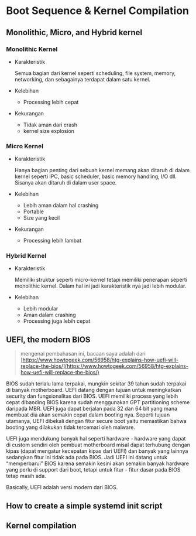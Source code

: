 # Boot Sequence & Kernel Compilation
## Monolithic, Micro, and Hybrid kernel
### Monolithic Kernel
- Karakteristik

    Semua bagian dari kernel seperti scheduling, file system, memory,
    networking, dan sebagainya terdapat dalam satu kernel.

- Kelebihan

    - Processing lebih cepat

- Kekurangan

    - Tidak aman dari crash
    - kernel size explosion

### Micro Kernel
- Karakteristik

    Hanya bagian penting dari sebuah kernel memang akan ditaruh di
    dalam kernel seperti IPC, basic scheduler, basic memory handling,
    I/O dll. Sisanya akan ditaruh di dalam user space.

- Kelebihan

    - Lebih aman dalam hal crashing
    - Portable
    - Size yang kecil

- Kekurangan

    - Processing lebih lambat

### Hybrid Kernel
- Karakteristik

    Memiliki struktur seperti micro-kernel tetapi memiliki penerapan seperti
    monolithic kernel. Dalam hal ini jadi karakteristik nya jadi lebih modular.

- Kelebihan

    - Lebih modular
    - Aman dalam crashing
    - Processing juga lebih cepat

## UEFI, the modern BIOS
> mengenai pembahasan ini, bacaan saya adalah dari
[https://www.howtogeek.com/56958/htg-explains-how-uefi-will-replace-the-bios/](https://www.howtogeek.com/56958/htg-explains-how-uefi-will-replace-the-bios/)

BIOS sudah terlalu lama terpakai, mungkin sekitar 39 tahun sudah terpakai di
banyak motherboard. UEFI datang dengan tujuan untuk meningkatkan security dan
fungsionalitas dari BIOS. UEFI memiliki process yang lebih cepat dibanding BIOS
karena sudah menggunakan GPT partitioning scheme daripada MBR. UEFI juga dapat
berjalan pada 32 dan 64 bit yang mana membuat dia akan semakin cepat dalam
booting nya. Seperti tujuan utamanya, UEFI dibekali dengan fitur secure boot
yaitu memastikan bahwa booting yang dilakukan tidak tercemari oleh malware.

UEFI juga mendukung banyak hal seperti hardware - hardware yang dapat di custom
sendiri oleh pembuat motherboard misal dapat terhubung dengan kipas (dapat
mengatur kecepatan kipas dari UEFI) dan banyak yang lainnya sedangkan fitur ini
tidak ada pada BIOS. Jadi UEFI ini datang untuk “memperbarui” BIOS karena
semakin kesini akan semakin banyak hardware yang perlu di support dari boot,
tetapi untuk fitur - fitur dasar pada BIOS tetap masih ada.

Basically, UEFI adalah versi modern dari BIOS.

## How to create a simple systemd init script
## Kernel compilation
